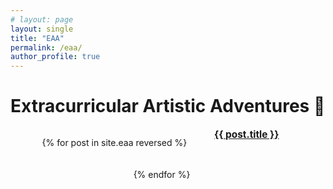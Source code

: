 ```yaml
---
# layout: page
layout: single
title: "EAA"
permalink: /eaa/
author_profile: true
---
```


# Extracurricular Artistic Adventures 🎨

<div style="display: flex; flex-wrap: wrap; gap: 20px; justify-content: center; margin-top: 1em;">

  {% for post in site.eaa reversed %}
    <div style="flex: 0 0 30%; text-align: center;">
      <a href="{{ post.url | relative_url }}" style="font-weight: bold; font-size: 1.1em;">
        {{ post.title }}
      </a>
    </div>
  {% endfor %}

</div>
